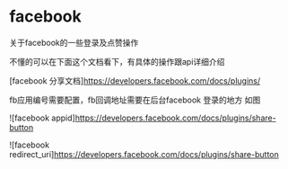 # facebook
关于facebook的一些登录及点赞操作


不懂的可以在下面这个文档看下，有具体的操作跟api详细介绍

[facebook 分享文档]https://developers.facebook.com/docs/plugins/


fb应用编号需要配置，fb回调地址需要在后台facebook 登录的地方 如图

![facebook appid]https://developers.facebook.com/docs/plugins/share-button

![facebook redirect_uri]https://developers.facebook.com/docs/plugins/share-button

